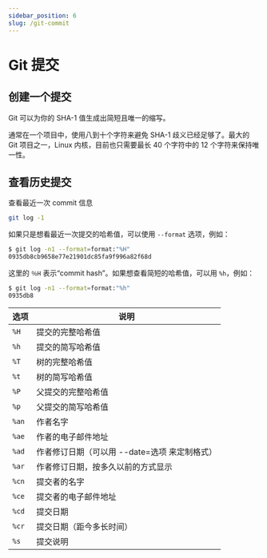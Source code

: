 ```yaml
---
sidebar_position: 6
slug: /git-commit
---
```


# Git 提交





## 创建一个提交

Git 可以为你的 SHA-1 值生成出简短且唯一的缩写。

通常在一个项目中，使用八到十个字符来避免 SHA-1 歧义已经足够了。最大的 Git 项目之一，Linux 内核，目前也只需要最长 40 个字符中的 12 个字符来保持唯一性。



## 查看历史提交



查看最近一次 commit 信息

```bash
git log -1
```

如果只是想看最近一次提交的哈希值，可以使用 `--format` 选项，例如：

```bash
$ git log -n1 --format=format:"%H"
0935db8cb9658e77e21901dc85fa9f996a82f68d
```

这里的 `％H` 表示“commit hash”。如果想查看简短的哈希值，可以用 `%h`，例如：

```bash
$ git log -n1 --format=format:"%h"
0935db8
```



| 选项  | 说明                                          |
| ----- | --------------------------------------------- |
| `%H`  | 提交的完整哈希值                              |
| `%h`  | 提交的简写哈希值                              |
| `%T`  | 树的完整哈希值                                |
| `%t`  | 树的简写哈希值                                |
| `%P`  | 父提交的完整哈希值                            |
| `%p`  | 父提交的简写哈希值                            |
| `%an` | 作者名字                                      |
| `%ae` | 作者的电子邮件地址                            |
| `%ad` | 作者修订日期（可以用 --date=选项 来定制格式） |
| `%ar` | 作者修订日期，按多久以前的方式显示            |
| `%cn` | 提交者的名字                                  |
| `%ce` | 提交者的电子邮件地址                          |
| `%cd` | 提交日期                                      |
| `%cr` | 提交日期（距今多长时间）                      |
| `%s`  | 提交说明                                      |






